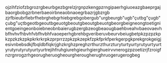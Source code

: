 ojzihfziofzbgrozrgbeurbgezbgrelzjrgnpzkengpzrngipaerhgiuoeazgbaeprgajbaorgbobgzrbnerbaeoirbneaobnaoegrbazrjgbzrgb
zjrfbieubrfiebrfhebrghebgrhiebgrebgobergub"urgbeurgb"ugb"çutbg"çugb"çubg"uçtbgeotbgeoutbgeuotgbeoutgbeoutgbeuotgbeorgbeigneongtoetignientgoeingeonboiebneobnbaierugbzergbzeogbeaougbaehbveahvbaeovaevhbfhvhvfhbvhfvbfhvbhfvaoeperhgbrehbgveriberuvbeurvbeiugbetpkzpzpzkpkzpzkzkzpkpkrkrkrpkzprprrzzpkzpkzepkfzpkfprkfperkgerpgkprekgrokgeigjesivnbebsdkjfbqldbflqkrjghzkrghzpreghzrthurzthurzturyturtyurtyrutyurtyurtyrutyrutyrutyurtyurtrejihfruhgiurehgieurhgierghueirvvnerogzpzoetizrjfzroigfnzrgnrogzrhgeorugheruogheourgherougherughruogerugerogbeg
